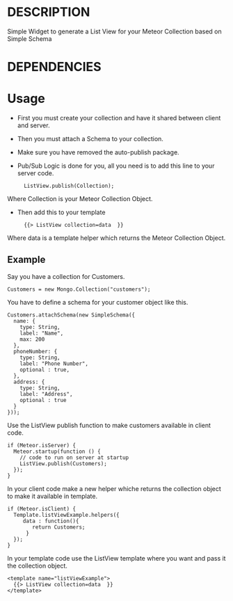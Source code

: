 # DESCRIPTION
Simple Widget to generate a List View for your Meteor Collection based on Simple Schema

# DEPENDENCIES


# Usage
* First you must create your collection and have it shared between client and server.
* Then you must attach a Schema to your collection.
* Make sure you have removed the auto-publish package.
* Pub/Sub Logic is done for you, all you need is to add this line to your server code.

        ListView.publish(Collection);

Where Collection is your Meteor Collection Object.

* Then add this to your template

        {{> ListView collection=data  }}

Where data is a template helper which returns the Meteor Collection Object.

## Example
Say you have a collection for Customers.

    Customers = new Mongo.Collection("customers");

You have to define a schema for your customer object like this.

    Customers.attachSchema(new SimpleSchema({
      name: {
        type: String,
        label: "Name",
        max: 200
      },
      phoneNumber: {
        type: String,
        label: "Phone Number",
        optional : true,
      },
      address: {
        type: String,
        label: "Address",
        optional : true
      }
    }));

Use the ListView publish function to make customers available in client code.

    if (Meteor.isServer) {
      Meteor.startup(function () {
        // code to run on server at startup
        ListView.publish(Customers);
      });
    }

In your client code make a new helper whiche returns the collection object to make it available in template.

    if (Meteor.isClient) {
      Template.listViewExample.helpers({
         data : function(){
            return Customers;
          }
      });
    }

In your template code use the ListView template where you want and pass it the collection object.

    <template name="listViewExample">
      {{> ListView collection=data  }}
    </template>


